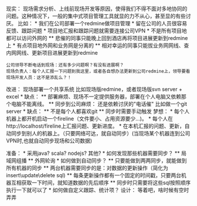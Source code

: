 现实：
	现场需求分析、上线前现场开发等原因，使得我们不得不面对多地协同的问题。这种情况下，一般的集中式项目管理工具就显的力不从心，甚至显的有些讨厌。
	比如：
	* 我们在公司部署一个redmine做项目管理
	* 留在公司的人员很容易反馈、跟踪问题
	* 项目地汇报和跟踪问题就需要连接公司VPN
	* 不是所有项目地都可以访问外网的
	** 悲催的同事只能晚上回到酒店再将项目进展更新到redmine上
	* 有点项目地外网和业务网是分离的
	** 相对幸运的同事只能拔业务网网线、查内网网线、更新项目进展更新到redmine
	
	公司领导不断电话到现场：还有多少问题啊？有没有进展啊？
	现场负责人：每个人汇报一下问题到我这里，或者各自想办法更新到公司redmine上，领导要看
	现场开发人员：这不是添乱么？！


改进：
	现场部署一个共享系统
		比如现场版redmine，或者现场版svn server + excel 
		* 缺点： 
		** 部署麻烦、现场不一定提供服务器，部署在个人电脑又依赖那个电脑不能离线。
		** 同步到公司麻烦： 还是依赖讨厌的"电话催"
		比如做一个git server
		* 缺点：
		** 不是每个人都喜欢git
		** 同步时需要手动触发
梦想：
	* 每个人机器上都开机启动一个fireline（文件要小、占用资源要少...)。
	* 每个人在http://localhost/fireline上汇报问题、更新进度。
	* 在本机汇报的问题、更新，自动同步到别人的机器上。（只要网络可达，就自动同步）(当现场某个机器连到公司VPN时,也就自动同步现场和公司数据)
	
准备：
	* 采用java? scala? nodejs? 其他?
	* 如何发现那些机器需要同步？
	**  局域网组播
	**  外网轮询
	* 如何做到自动同步？ 
	** 只要能做到两两同步，就能做到所有机器的同步
	** 两台机器需要同步的是：对数据的更新操作（简化为insert\update\delete sql)
	** 每条更新操作都有一个固定的时间戳，只要两台机器互相获取一下时间，就知道数据的先后顺序
	** 同步时只需要将这些sql按照顺序执行一下就可以了
	* 如何做自定义跟踪、统计项？
设计：
	等着吧，啥时候有空时弄弄

